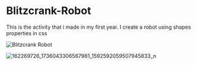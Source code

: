 # Blitzcrank-Robot
This is the activity that i made in my first year. I create a robot using shapes properties in css

![Blitzcrank Robot](https://github.com/mjasper30/Blitzcrank-Robot/assets/81204548/62f39d28-756e-4803-9afa-c11b2cdbb38f)

![162269726_1736043306567981_1592592059507945833_n](https://github.com/mjasper30/Blitzcrank-Robot/assets/81204548/19069135-d4fd-46b9-9992-7371bab1d58b)
